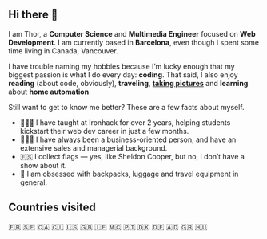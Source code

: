 ## Hi there 👋

I am Thor, a **Computer Science** and **Multimedia Engineer** focused on **Web Development**. I am currently based in **Barcelona**, even though I spent some time living in Canada, Vancouver.

I have trouble naming my hobbies because I’m lucky enough that my biggest passion is what I do every day: **coding**. That said, I also enjoy **reading** (about code, obviously), **traveling**, [**taking pictures**](<https://www.instagram.com/zapatran>) and **learning** about **home automation**.

Still want to get to know me better? These are a few facts about myself.

*   👨🏻‍🏫 I have taught at Ironhack for over 2 years, helping students kickstart their web dev career in just a few months.
*   👷🏻‍♂️ I have always been a business-oriented person, and have an extensive sales and managerial background.
*   🇪🇸 I collect flags — yes, like Sheldon Cooper, but no, I don’t have a show about it.
*   🎒 I am obsessed with backpacks, luggage and travel equipment in general.

## Countries visited

🇫🇷 🇸🇪 🇨🇦 🇨🇱 🇺🇸 🇬🇧 🇮🇪 🇲🇨 🇵🇹 🇩🇰 🇩🇪 🇦🇩 🇬🇷 🇭🇺
